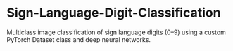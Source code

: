 # Sign-Language-Digit-Classification
Multiclass image classification of sign language digits (0–9) using a custom PyTorch Dataset class and deep neural networks.
